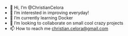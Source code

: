 - 👋 Hi, I’m @ChristianCelora
- 👀 I’m interested in improving everyday!
- 🌱 I’m currently learning Docker
- 💞️ I’m looking to collaborate on small cool crazy projects
- 📫 How to reach me christian.celora@gmail.com

<!---
ChristianCelora/ChristianCelora is a ✨ special ✨ repository because its `README.md` (this file) appears on your GitHub profile.
You can click the Preview link to take a look at your changes.
--->

